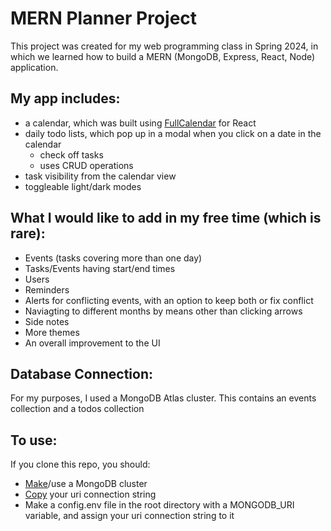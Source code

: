 # MERN Planner Project
This project was created for my web programming class in Spring 2024, in which we learned how to build a MERN (MongoDB, Express, React, Node) application.

## My app includes:
- a calendar, which was built using [FullCalendar](https://fullcalendar.io/docs) for React
- daily todo lists, which pop up in a modal when you click on a date in the calendar
  - check off tasks
  - uses CRUD operations
- task visibility from the calendar view
- toggleable light/dark modes

## What I would like to add in my free time (which is rare):
- Events (tasks covering more than one day)
- Tasks/Events having start/end times
- Users
- Reminders
- Alerts for conflicting events, with an option to keep both or fix conflict
- Naviagting to different months by means other than clicking arrows
- Side notes
- More themes
- An overall improvement to the UI

## Database Connection:
For my purposes, I used a MongoDB Atlas cluster. This contains an events collection and a todos collection

## To use:
If you clone this repo, you should:
- [Make](https://www.mongodb.com/docs/atlas/tutorial/create-new-cluster/?msockid=2b00b33a7b60689e15eaa7f57aa26956)/use a MongoDB cluster
- [Copy](https://www.mongodb.com/docs/manual/reference/connection-string/#:~:text=If%20you%20selected%20a%20tool%2C%20download%20the%20tool.,the%20connection%20string%20with%20the%20database%20user%27s%20credentials.?msockid=2b00b33a7b60689e15eaa7f57aa26956) your uri connection string
- Make a config.env file in the root directory with a MONGODB_URI variable, and assign your uri connection string to it
